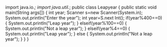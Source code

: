 import java.io.*;
import java.util.*;
public class Leapyear
{
public static void main(String args[])
{
int year;
Scanner s=new Scanner(System.in);
System.out.println("Enter the year");
int year=S.next Int();
if(year%400==0)
{
System.out.println("Leap year");
}
elseif(year%100==0)
{
System.out.println("Not a leap year");
}
elseif(year%4==0)
{
System.out.println("Leap year");
}
else
{
System.out.println("Not a leap year");
}
}
}
